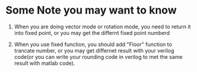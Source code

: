 # Some Note you may want to know
1. When you are doing vector mode or rotation mode, you need to return it into fixed point, or you may get the differnt fixed point numberd

2. When you use fixed function, you should add "Floor" function to trancate number, or you may get differnet result with your verilog code(or you can write your rounding code in verilog to met the same result with matlab code).
